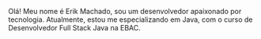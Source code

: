 Olá! Meu nome é Erik Machado, sou um desenvolvedor apaixonado por tecnologia. Atualmente, estou me especializando em Java, com o curso de Desenvolvedor Full Stack Java na EBAC.

<!---
eRkscn/eRkscn is a ✨ special ✨ repository because its `README.md` (this file) appears on your GitHub profile.
You can click the Preview link to take a look at your changes.
--->
